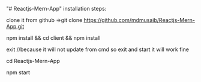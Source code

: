 "# Reactjs-Mern-App" 
installation steps:


clone it from github =>git clone https://github.com/mdmusaib/Reactjs-Mern-App.git

npm install && cd client && npm install

exit //because it will not update from cmd so exit and start it will work fine


cd Reactjs-Mern-App

npm start

